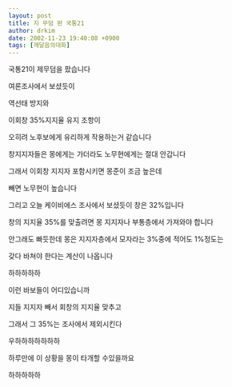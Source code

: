 ```yaml
---
layout: post
title: 지 무덤 판 국통21
author: drkim
date: 2002-11-23 19:40:08 +0900
tags: [깨달음의대화]
---
```

국통21이 제무덤을 팠습니다
  
여론조사에서 보셨듯이
  
역선태 방지와
  
이회창 35%지지율 유지 조항이
  
오히려 노후보에게 유리하게 작용하는거 같습니다
  
창지지자들은 몽에게는 가더라도 노무현에게는 절대 안갑니다
  
그래서 이회창 지지자 포함시키면 몽준이 조금 높은데
  
빼면 노무현이 높습니다
  
그리고 오늘 케이비에스 조사에서 보셨듯이 창은 32%입니다
  
창의 지지율 35%를 맞출려면 몽 지지자나 부통층에서 가져와야 합니다
  
안그래도 빠듯한데 몽은 지지자층에서 모자라는 3%중에 적어도 1%정도는
  
갖다 바쳐야 한다는 계산이 나옵니다
  
하하하하하
  
이런 바보들이 어디있습니까
  
지들 지지자 빼서 회창의 지지율 맞추고
  
그래서 그 35%는 조사에서 제외시킨다
  
우하하하하하하하
  
하루만에 이 상황을 몽이 타개할 수있을까요
  
하하하하하
